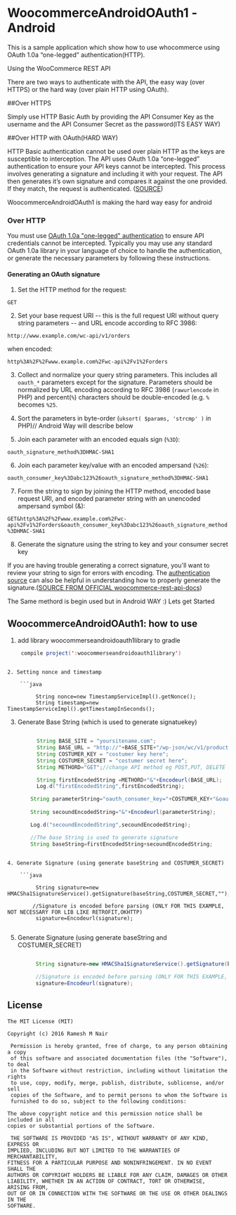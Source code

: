WoocommerceAndroidOAuth1 -Android
=================

This is a sample application which show how to use whocommerce using OAuth 1.0a “one-legged” authentication(HTTP).

Using the WooCommerce REST API 

There are two ways to authenticate with the API, the easy way (over HTTPS) or the hard way (over plain HTTP using OAuth).

##Over HTTPS

Simply use HTTP Basic Auth by providing the API Consumer Key as the username and the API Consumer Secret as the password(ITS EASY WAY)


##Over HTTP with OAuth(HARD WAY)

HTTP Basic authentication cannot be used over plain HTTP as the keys are susceptible to interception. The API uses OAuth 1.0a “one-legged” authentication to ensure your API keys cannot be intercepted. This process involves generating a signature and including it with your request. The API then generates it’s own signature and compares it against the one provided. If they match, the request is authenticated.
([SOURCE](https://www.skyverge.com/blog/using-woocommerce-rest-api-introduction/))


WoocommerceAndroidOAuth1  is making the hard way easy for android


### Over HTTP ###

You must use [OAuth 1.0a "one-legged" authentication](http://tools.ietf.org/html/rfc5849) to ensure API credentials cannot be intercepted. Typically you may use any standard OAuth 1.0a library in your language of choice to handle the authentication, or generate the necessary parameters by following these instructions.

#### Generating an OAuth signature ####

1) Set the HTTP method for the request:

`GET`

2) Set your base request URI -- this is the full request URI without query string parameters -- and URL encode according to RFC 3986:

`http://www.example.com/wc-api/v1/orders`

when encoded:

`http%3A%2F%2Fwww.example.com%2Fwc-api%2Fv1%2Forders`

3) Collect and normalize your query string parameters. This includes all `oauth_*` parameters except for the signature. Parameters should be normalized by URL encoding according to RFC 3986 (`rawurlencode` in PHP) and percent(`%`) characters should be double-encoded (e.g. `%` becomes `%25`.

4) Sort the parameters in byte-order (`uksort( $params, 'strcmp' )` in PHP)// Android Way will describe below

5) Join each parameter with an encoded equals sign (`%3D`):

`oauth_signature_method%3DHMAC-SHA1`

6) Join each parameter key/value with an encoded ampersand (`%26`):

`oauth_consumer_key%3Dabc123%26oauth_signature_method%3DHMAC-SHA1`

7) Form the string to sign by joining the HTTP method, encoded base request URI, and encoded parameter string with an unencoded ampersand symbol (&):

`GET&http%3A%2F%2Fwww.example.com%2Fwc-api%2Fv1%2Forders&oauth_consumer_key%3Dabc123%26oauth_signature_method%3DHMAC-SHA1`

8) Generate the signature using the string to key and your consumer secret key

If you are having trouble generating a correct signature, you'll want to review your string to sign for errors with encoding. The [authentication source](https://github.com/woothemes/woocommerce/blob/master/includes/api/class-wc-api-authentication.php#L177) can also be helpful in understanding how to properly generate the signature.([SOURCE FROM OFFICIAL woocommerce-rest-api-docs](https://github.com/woocommerce/woocommerce-rest-api-docs/blob/master/source/includes/v2/_introduction.md))



The Same methord is begin used but in Android WAY :) Lets get Started



WoocommerceAndroidOAuth1: how to use
------------------------

1. add library woocommerseandroidoauth1library to gradle
  
    ```java
     compile project(':woocommerseandroidoauth1library')
```

2. Setting nonce and timestamp
  
    ```java

         String nonce=new TimestampServiceImpl().getNonce();
         String timestamp=new TimestampServiceImpl().getTimestampInSeconds();
```

3. Generate Base String (which is used to generate signatuekey)
  
    ```java

          String BASE_SITE = "yoursitename.com";
          String BASE_URL = "http://"+BASE_SITE+"/wp-json/wc/v1/products";
          String COSTUMER_KEY = "costumer key here";
          String COSTUMER_SECRET = "costumer secret here";
          String METHORD="GET";//change API method eg POST,PUT, DELETE etc (ONLY FOR THIS EXAMPLE FOR LIB LIKE RETROFIT,OKHTTP, The Are Dynamic Way)

          String firstEncodedString =METHORD+"&"+Encodeurl(BASE_URL);
          Log.d("firstEncodedString",firstEncodedString);

        String parameterString="oauth_consumer_key="+COSTUMER_KEY+"&oauth_nonce="+nonce+"&oauth_signature_method=HMAC-SHA1&oauth_timestamp="+timestamp+"&oauth_version=1.0";
        
        String secoundEncodedString="&"+Encodeurl(parameterString);

        Log.d("secoundEncodedString",secoundEncodedString);

        //The base String is used to generate signature
        String baseString=firstEncodedString+secoundEncodedString;
```

4. Generate Signature (using generate baseString and COSTUMER_SECRET)
  
    ```java

         String signature=new HMACSha1SignatureService().getSignature(baseString,COSTUMER_SECRET,"");
     
        //Signature is encoded before parsing (ONLY FOR THIS EXAMPLE, NOT NECESSARY FOR LIB LIKE RETROFIT,OKHTTP)
         signature=Encodeurl(signature);
         
```
5. Generate Signature (using generate baseString and COSTUMER_SECRET)
  
     

```java

         String signature=new HMACSha1SignatureService().getSignature(baseString,COSTUMER_SECRET,"");
     
         //Signature is encoded before parsing (ONLY FOR THIS EXAMPLE, NOT NECESSARY FOR LIB LIKE RETROFIT,OKHTTP)
         signature=Encodeurl(signature);
   ```







   
     









## License

    The MIT License (MIT)

    Copyright (c) 2016 Ramesh M Nair
 
     Permission is hereby granted, free of charge, to any person obtaining a copy
     of this software and associated documentation files (the "Software"), to deal
     in the Software without restriction, including without limitation the rights
     to use, copy, modify, merge, publish, distribute, sublicense, and/or sell
     copies of the Software, and to permit persons to whom the Software is
     furnished to do so, subject to the following conditions:

    The above copyright notice and this permission notice shall be included in all
    copies or substantial portions of the Software.

     THE SOFTWARE IS PROVIDED "AS IS", WITHOUT WARRANTY OF ANY KIND, EXPRESS OR
    IMPLIED, INCLUDING BUT NOT LIMITED TO THE WARRANTIES OF MERCHANTABILITY,
    FITNESS FOR A PARTICULAR PURPOSE AND NONINFRINGEMENT. IN NO EVENT SHALL THE
    AUTHORS OR COPYRIGHT HOLDERS BE LIABLE FOR ANY CLAIM, DAMAGES OR OTHER
    LIABILITY, WHETHER IN AN ACTION OF CONTRACT, TORT OR OTHERWISE, ARISING FROM,
    OUT OF OR IN CONNECTION WITH THE SOFTWARE OR THE USE OR OTHER DEALINGS IN THE
    SOFTWARE.


 



